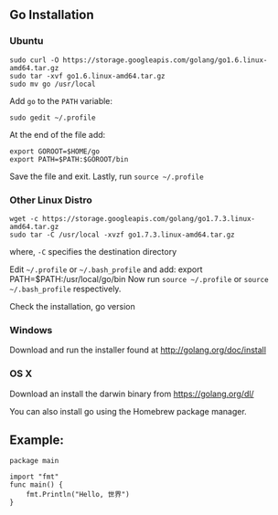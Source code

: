 
## Go Installation

### Ubuntu

    sudo curl -O https://storage.googleapis.com/golang/go1.6.linux-amd64.tar.gz
    sudo tar -xvf go1.6.linux-amd64.tar.gz
    sudo mv go /usr/local

Add `go` to the `PATH` variable:

    sudo gedit ~/.profile

At the end of the file add:

    export GOROOT=$HOME/go
    export PATH=$PATH:$GOROOT/bin
Save the file and exit.
Lastly, run `source ~/.profile`

### Other Linux Distro

    wget -c https://storage.googleapis.com/golang/go1.7.3.linux-amd64.tar.gz
    sudo tar -C /usr/local -xvzf go1.7.3.linux-amd64.tar.gz
 where, `-C` specifies the destination directory

Edit `~/.profile` or `~/.bash_profile` and add:
    export  PATH=$PATH:/usr/local/go/bin
Now run `source ~/.profile` or `source ~/.bash_profile` respectively.

Check the installation,
    go version


### Windows

Download and run the installer found at http://golang.org/doc/install

### OS X

Download an install the darwin binary from https://golang.org/dl/

You can also install go using the Homebrew package manager.


## Example:
    package main

    import "fmt"
    func main() {
        fmt.Println("Hello, 世界")
    }


